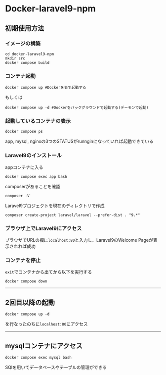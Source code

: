 # Docker-laravel9-npm
## 初期使用方法
### イメージの構築
```
cd docker-laravel9-npm
mkdir src
docker compose build
```
### コンテナ起動
```
docker compose up #Dockerを表で起動する
```
もしくは
```
docker compose up -d #Dockerをバックグラウンドで起動する(デーモンで起動)
```
### 起動しているコンテナの表示
```
docker compose ps
```
app, mysql, nginxの3つのSTATUSがrunnginになっていれば起動できている

### Laravel9のインストール
appコンテナに入る
```
docker compose exec app bash
```
composerがあることを確認
```
composer -V
```
Laravel9プロジェクトを現在のディレクトリで作成
```
composer create-project laravel/laravel --prefer-dist . "9.*"
```
### ブラウザ上でLaravel9にアクセス
ブラウザでURLの欄に``localhost:80``と入力し、Laravel9のWelcome Pageが表示されれば成功

### コンテナを停止
``exit``でコンテナから出てから以下を実行する
```
docker compose down
```

---
## 2回目以降の起動
```
docker compose up -d
```
を行なったのちに``localhost:80``にアクセス

---
## mysqlコンテナにアクセス
```
docker compose exec mysql bash
```
SQlを用いてデータベースやテーブルの管理ができる
